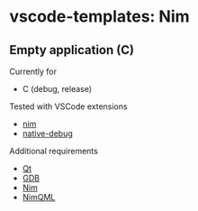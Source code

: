 # vscode-templates: Nim

## Empty application (C)

Currently for
* C (debug, release)

Tested with VSCode extensions
* [nim](https://marketplace.visualstudio.com/items?itemName=kosz78.nim)
* [native-debug](https://marketplace.visualstudio.com/items?itemName=webfreak.debug)

Additional requirements
* [Qt](https://www.qt.io/)
* [GDB](https://www.gnu.org/software/gdb/)
* [Nim](https://nim-lang.org/)
* [NimQML](https://github.com/filcuc/nimqml)